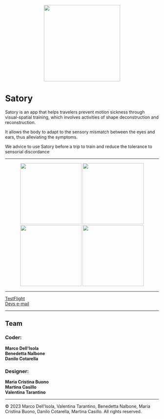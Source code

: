 <div align="center">
  <img width="250" src="https://github.com/IdeaNotFound/Satory/assets/69073588/5b844303-1b87-439d-bd5a-dc7355dd4511">
</div>

# Satory
Satory is an app that helps travelers prevent motion sickness through visual-spatial training, which involves activities of shape deconstruction and reconstruction.

It allows the body to adapt to the sensory mismatch between the eyes and ears, thus alleviating the symptoms.

We advice to use Satory before a trip to train and reduce the tolerance to sensorial discordance 

----

<div align="center">
  <img width="200" src="https://github.com/IdeaNotFound/Satory/assets/69073588/e5e0da78-5ed1-4af5-9609-46a792b6b2ed">
  <img width="200" src="https://github.com/IdeaNotFound/Satory/assets/69073588/2867d04f-9557-4a3d-aa2c-8596fd889500">
  <img width="200" src="https://github.com/IdeaNotFound/Satory/assets/69073588/fc23ba24-85d5-48d7-a898-6ec86ed5de32">
  <img width="200" src="https://github.com/IdeaNotFound/Satory/assets/69073588/a3d301ec-7e1a-4a48-97a2-3185dd8e00c9">
</div>

----

[TestFlight](https://testflight.apple.com/join/CVEFVu7D)  
[Devs e-mail](satoryapp@gmail.com)

----
## Team

### Coder:
**Marco Dell'Isola**  
**Benedetta Nalbone**  
**Danilo Cotarella**  

### Designer:
**Maria Cristina Buono**  
**Martina Casillo**  
**Valentina Tarantino**  

----

© 2023 Marco Dell'Isola, Valentina Tarantino, Benedetta Nalbone, Maria Cristina Buono, Danilo Cotarella, Martina Casillo. All rights reserved.
